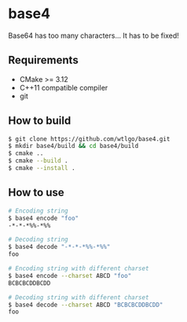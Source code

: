 # base4

Base64 has too many characters... It has to be fixed!

## Requirements

- CMake >= 3.12
- C++11 compatible compiler
- git

## How to build

```bash
$ git clone https://github.com/wtlgo/base4.git
$ mkdir base4/build && cd base4/build
$ cmake ..
$ cmake --build .
$ cmake --install .
```

## How to use

```bash
# Encoding string
$ base4 encode "foo"
-*-*-*%%-*%%

# Decoding string
$ base4 decode "-*-*-*%%-*%%"
foo

# Encoding string with different charset
$ base4 encode --charset ABCD "foo"
BCBCBCDDBCDD

# Decoding string with different charset
$ base4 decode --charset ABCD "BCBCBCDDBCDD"
foo
```
